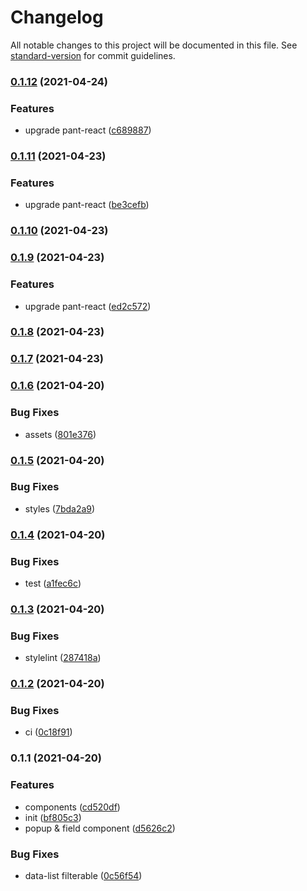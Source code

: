 # Changelog

All notable changes to this project will be documented in this file. See [standard-version](https://github.com/conventional-changelog/standard-version) for commit guidelines.

### [0.1.12](https://github.com/qcloud-apaas/mobile-ui/compare/v0.1.11...v0.1.12) (2021-04-24)


### Features

* upgrade pant-react ([c689887](https://github.com/qcloud-apaas/mobile-ui/commit/c689887fa8ba6d09b1318e5c2d14105c56c6283a))

### [0.1.11](https://github.com/qcloud-apaas/mobile-ui/compare/v0.1.10...v0.1.11) (2021-04-23)


### Features

* upgrade pant-react ([be3cefb](https://github.com/qcloud-apaas/mobile-ui/commit/be3cefb88e79ca332db9f33f6c6c421b6c0bdeee))

### [0.1.10](https://github.com/qcloud-apaas/mobile-ui/compare/v0.1.9...v0.1.10) (2021-04-23)

### [0.1.9](https://github.com/qcloud-apaas/mobile-ui/compare/v0.1.8...v0.1.9) (2021-04-23)


### Features

* upgrade pant-react ([ed2c572](https://github.com/qcloud-apaas/mobile-ui/commit/ed2c5726107eb20b84a78b0ae4e8bae2a80eb81a))

### [0.1.8](https://github.com/qcloud-apaas/mobile-ui/compare/v0.1.7...v0.1.8) (2021-04-23)

### [0.1.7](https://github.com/qcloud-apaas/mobile-ui/compare/v0.1.6...v0.1.7) (2021-04-23)

### [0.1.6](https://github.com/qcloud-apaas/mobile-ui/compare/v0.1.5...v0.1.6) (2021-04-20)


### Bug Fixes

* assets ([801e376](https://github.com/qcloud-apaas/mobile-ui/commit/801e376fed2cee83116e2f56ce4365be39150f85))

### [0.1.5](https://github.com/qcloud-apaas/mobile-ui/compare/v0.1.4...v0.1.5) (2021-04-20)


### Bug Fixes

* styles ([7bda2a9](https://github.com/qcloud-apaas/mobile-ui/commit/7bda2a9307200f8c3d3ed4a5f9094be0a7dba70e))

### [0.1.4](https://github.com/qcloud-apaas/mobile-ui/compare/v0.1.3...v0.1.4) (2021-04-20)


### Bug Fixes

* test ([a1fec6c](https://github.com/qcloud-apaas/mobile-ui/commit/a1fec6c964ed17f72c970da686de1ef36fbfc097))

### [0.1.3](https://github.com/qcloud-apaas/mobile-ui/compare/v0.1.2...v0.1.3) (2021-04-20)


### Bug Fixes

* stylelint ([287418a](https://github.com/qcloud-apaas/mobile-ui/commit/287418a1a727a8297d2d2546e98b0736ee3cf8cf))

### [0.1.2](https://github.com/qcloud-apaas/mobile-ui/compare/v0.1.1...v0.1.2) (2021-04-20)


### Bug Fixes

* ci ([0c18f91](https://github.com/qcloud-apaas/mobile-ui/commit/0c18f91768bf38e4080d2ced55360e96bf3f00bb))

### 0.1.1 (2021-04-20)


### Features

* components ([cd520df](https://github.com/qcloud-apaas/mobile-ui/commit/cd520df23f21c2c153fd1a979884b2072feb040b))
* init ([bf805c3](https://github.com/qcloud-apaas/mobile-ui/commit/bf805c3a073157df79f55d0c1cce128726166310))
* popup & field component ([d5626c2](https://github.com/qcloud-apaas/mobile-ui/commit/d5626c25b698c68b4602e5f039eb869774d6b820))


### Bug Fixes

* data-list filterable ([0c56f54](https://github.com/qcloud-apaas/mobile-ui/commit/0c56f548fe6f260bc478cc99a5885e4af3bcfc86))
